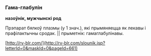 ### Гама-глабулін
**назоўнік, мужчынскі род**

Прэпарат бялкоў плазмы (у 1 знач.), які прымяняецца як лекавы і прафілактычны сродак. || прыметнік: гамаглабулінавы.

<a rel="author">[http://rv-blr.com/](http://rv-blr.com/slounik.jsp?letterId=0&maskId=0&pageId=661)</a>
